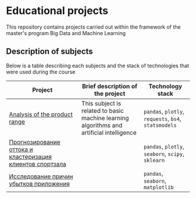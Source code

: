 # Educational projects
This repository contains projects carried out within the framework of the master's program Big Data and Machine Learning

## Description of subjects 
Below is a table describing each subjects and the stack of technologies that were used during the course

| Project | Brief description of the project | Technology stack |
| ----------- | ----------- | ----------- |
| [Analysis of the product range](https://github.com/Runushkina/analytics_projects/tree/main/Analysis%20of%20the%20product%20range#analysis-of-the-product-range)    | This subject is related to basic machine learning algorithms and artificial intelligence   | `pandas`, `plotly`, `requests`, `bs4`, `statsmodels`   |
| [Прогнозирование оттока и кластеризация клиентов спортзала](https://github.com/Runushkina/analytics_projects/tree/main/Прогнозирование%20оттока%20и%20кластеризация%20клиентов%20сети%20фитнес-центров)    |    | `pandas`, `plotly`, `seaborn`, `scipy`, `sklearn`  |
| [Исследование причин убытков приложения](https://github.com/Runushkina/analytics_projects/tree/main/Исследование%20причин%20убыточности%20компании)    |    | `pandas`, `seaborn`, `matplotlib`  |
